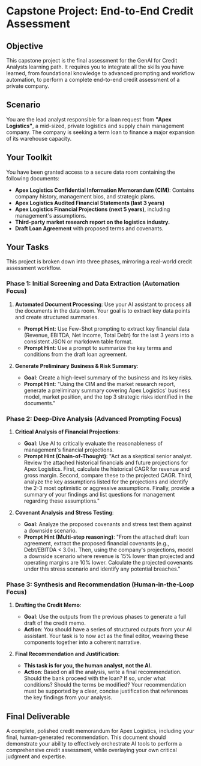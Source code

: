 # Capstone Project: End-to-End Credit Assessment

## Objective
This capstone project is the final assessment for the GenAI for Credit Analysts learning path. It requires you to integrate all the skills you have learned, from foundational knowledge to advanced prompting and workflow automation, to perform a complete end-to-end credit assessment of a private company.

## Scenario
You are the lead analyst responsible for a loan request from **"Apex Logistics"**, a mid-sized, private logistics and supply chain management company. The company is seeking a term loan to finance a major expansion of its warehouse capacity.

## Your Toolkit
You have been granted access to a secure data room containing the following documents:
- **Apex Logistics Confidential Information Memorandum (CIM)**: Contains company history, management bios, and strategic plans.
- **Apex Logistics Audited Financial Statements (last 3 years)**
- **Apex Logistics Financial Projections (next 5 years)**, including management's assumptions.
- **Third-party market research report on the logistics industry.**
- **Draft Loan Agreement** with proposed terms and covenants.

## Your Tasks

This project is broken down into three phases, mirroring a real-world credit assessment workflow.

### Phase 1: Initial Screening and Data Extraction (Automation Focus)

1.  **Automated Document Processing**: Use your AI assistant to process all the documents in the data room. Your goal is to extract key data points and create structured summaries.
    - **Prompt Hint**: Use Few-Shot prompting to extract key financial data (Revenue, EBITDA, Net Income, Total Debt) for the last 3 years into a consistent JSON or markdown table format.
    - **Prompt Hint**: Use a prompt to summarize the key terms and conditions from the draft loan agreement.

2.  **Generate Preliminary Business & Risk Summary**:
    - **Goal**: Create a high-level summary of the business and its key risks.
    - **Prompt Hint**: "Using the CIM and the market research report, generate a preliminary summary covering Apex Logistics' business model, market position, and the top 3 strategic risks identified in the documents."

### Phase 2: Deep-Dive Analysis (Advanced Prompting Focus)

1.  **Critical Analysis of Financial Projections**:
    - **Goal**: Use AI to critically evaluate the reasonableness of management's financial projections.
    - **Prompt Hint (Chain-of-Thought)**: "Act as a skeptical senior analyst. Review the attached historical financials and future projections for Apex Logistics. First, calculate the historical CAGR for revenue and gross margin. Second, compare these to the projected CAGR. Third, analyze the key assumptions listed for the projections and identify the 2-3 most optimistic or aggressive assumptions. Finally, provide a summary of your findings and list questions for management regarding these assumptions."

2.  **Covenant Analysis and Stress Testing**:
    - **Goal**: Analyze the proposed covenants and stress test them against a downside scenario.
    - **Prompt Hint (Multi-step reasoning)**: "From the attached draft loan agreement, extract the proposed financial covenants (e.g., Debt/EBITDA < 3.0x). Then, using the company's projections, model a downside scenario where revenue is 15% lower than projected and operating margins are 10% lower. Calculate the projected covenants under this stress scenario and identify any potential breaches."

### Phase 3: Synthesis and Recommendation (Human-in-the-Loop Focus)

1.  **Drafting the Credit Memo**:
    - **Goal**: Use the outputs from the previous phases to generate a full draft of the credit memo.
    - **Action**: You should have a series of structured outputs from your AI assistant. Your task is to now act as the final editor, weaving these components together into a coherent narrative.

2.  **Final Recommendation and Justification**:
    - **This task is for you, the human analyst, not the AI.**
    - **Action**: Based on all the analysis, write a final recommendation. Should the bank proceed with the loan? If so, under what conditions? Should the terms be modified? Your recommendation must be supported by a clear, concise justification that references the key findings from your analysis.

## Final Deliverable
A complete, polished credit memorandum for Apex Logistics, including your final, human-generated recommendation. This document should demonstrate your ability to effectively orchestrate AI tools to perform a comprehensive credit assessment, while overlaying your own critical judgment and expertise.
